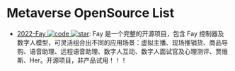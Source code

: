 # Metaverse OpenSource List

- [2022-Fay ![code](https://ng-tech.icu/assets/code.svg) ![star](https://img.shields.io/github/stars/TheRamU/Fay)](https://github.com/TheRamU/Fay): Fay 是一个完整的开源项目，包含 Fay 控制器及数字人模型，可灵活组合出不同的应用场景：虚拟主播、现场推销货、商品导购、语音助理、远程语音助理、数字人互动、数字人面试官及心理测评、贾维斯、Her。开源项目，非产品试用！！！
